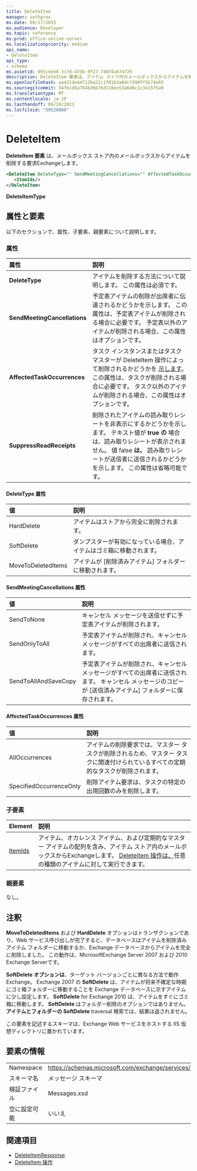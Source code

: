 ```yaml
---
title: DeleteItem
manager: sethgros
ms.date: 09/17/2015
ms.audience: Developer
ms.topic: reference
ms.prod: office-online-server
ms.localizationpriority: medium
api_name:
- DeleteItem
api_type:
- schema
ms.assetid: 055cdee8-3c7d-47db-9f27-740f4a674729
description: DeleteItem 要素は、アイテム ストア内のメールボックスからアイテムを削除する要求Exchangeします。
ms.openlocfilehash: aa421de447126a22c1f01b3a0dc7498ff5b74a65
ms.sourcegitcommit: 54f6cd5a704b36b76d110ee53a6d6c1c3e15f5a9
ms.translationtype: MT
ms.contentlocale: ja-JP
ms.lasthandoff: 09/24/2021
ms.locfileid: "59528888"
---
```

# <a name="deleteitem"></a>DeleteItem

**DeleteItem 要素** は、メールボックス ストア内のメールボックスからアイテムを削除する要求Exchangeします。 
  
```XML
<DeleteItem DeleteType="" SendMeetingCancellations="" AffectedTaskOccurrences="" SuppressReadReceipts="">
   <ItemIds/>
</DeleteItem>
```

 **DeleteItemType**
## <a name="attributes-and-elements"></a>属性と要素

以下のセクションで、属性、子要素、親要素について説明します。
  
### <a name="attributes"></a>属性

|**属性**|**説明**|
|:-----|:-----|
|**DeleteType** <br/> |アイテムを削除する方法について説明します。 この属性は必須です。  <br/> |
|**SendMeetingCancellations** <br/> |予定表アイテムの削除が出席者に伝達されるかどうかを示します。 この属性は、予定表アイテムが削除される場合に必要です。 予定表以外のアイテムが削除される場合、この属性はオプションです。  <br/> |
|**AffectedTaskOccurrences** <br/> |タスク インスタンスまたはタスク マスターが DeleteItem 操作によって削除されるかどうかを [示します](deleteitem-operation.md)。 この属性は、タスクが削除される場合に必要です。 タスク以外のアイテムが削除される場合、この属性はオプションです。  <br/> |
|**SuppressReadReceipts** <br/> |削除されたアイテムの読み取りレシートを非表示にするかどうかを示します。 テキスト値が **true の** 場合は、読み取りレシートが表示されません。 値 false **は、** 読み取りレシートが送信者に送信されるかどうかを示します。 この属性は省略可能です。  <br/> |
   
#### <a name="deletetype-attribute"></a>DeleteType 属性

|**値**|**説明**|
|:-----|:-----|
|HardDelete  <br/> |アイテムはストアから完全に削除されます。  <br/> |
|SoftDelete  <br/> |ダンプスターが有効になっている場合、アイテムはゴミ箱に移動されます。  <br/> |
|MoveToDeletedItems  <br/> |アイテムが [削除済みアイテム] フォルダーに移動されます。  <br/> |
   
#### <a name="sendmeetingcancellations-attribute"></a>SendMeetingCancellations 属性

|**値**|**説明**|
|:-----|:-----|
|SendToNone  <br/> |キャンセル メッセージを送信せずに予定表アイテムが削除されます。  <br/> |
|SendOnlyToAll  <br/> |予定表アイテムが削除され、キャンセル メッセージがすべての出席者に送信されます。  <br/> |
|SendToAllAndSaveCopy  <br/> |予定表アイテムが削除され、キャンセル メッセージがすべての出席者に送信されます。 キャンセル メッセージのコピーが [送信済みアイテム] フォルダーに保存されます。  <br/> |
   
#### <a name="affectedtaskoccurrences-attribute"></a>AffectedTaskOccurrences 属性

|**値**|**説明**|
|:-----|:-----|
|AllOccurrences  <br/> |アイテムの削除要求では、マスター タスクが削除されるため、マスター タスクに関連付けられているすべての定期的なタスクが削除されます。  <br/> |
|SpecifiedOccurrenceOnly  <br/> |削除アイテム要求は、タスクの特定の出現回数のみを削除します。  <br/> |
   
### <a name="child-elements"></a>子要素

|**Element**|**説明**|
|:-----|:-----|
|[ItemIds](itemids.md) <br/> |アイテム、オカレンス アイテム、および定期的なマスター アイテムの配列を含み、アイテム ストア内のメールボックスからExchangeします。 [DeleteItem 操作は、](deleteitem-operation.md)任意の種類のアイテムに対して実行できます。  <br/> |
   
### <a name="parent-elements"></a>親要素

なし。
  
## <a name="remarks"></a>注釈

**MoveToDeletedItems** および **HardDelete** オプションはトランザクションであり、Web サービス呼び出しが完了すると、データベースはアイテムを削除済みアイテム フォルダーに移動するか、Exchange データベースからアイテムを完全に削除しました。 この動作は、MicrosoftExchange Server 2007 および 2010 Exchange Serverです。 
  
**SoftDelete オプションは**、ターゲット バージョンごとに異なる方法で動作Exchange。 Exchange 2007 の **SoftDelete** は、アイテムが将来不確定な時期にゴミ箱フォルダーに移動することを Exchange データベースに示すアイテムに少し設定します。 **SoftDelete** for Exchange 2010 は、アイテムをすぐにゴミ箱に移動します。 **SoftDelete** はフォルダー削除のオプションではありません。 **アイテムとフォルダーの SoftDelete** traversal 検索では、結果は返されません。 
  
この要素を記述するスキーマは、Exchange Web サービスをホストする IIS 仮想ディレクトリに置かれています。
  
## <a name="element-information"></a>要素の情報

|||
|:-----|:-----|
|Namespace  <br/> |https://schemas.microsoft.com/exchange/services/2006/messages  <br/> |
|スキーマ名  <br/> |メッセージ スキーマ  <br/> |
|検証ファイル  <br/> |Messages.xsd  <br/> |
|空に設定可能  <br/> |いいえ  <br/> |
   
## <a name="see-also"></a>関連項目

- [DeleteItemResponse](deleteitemresponse.md)  
- [DeleteItem 操作](deleteitem-operation.md)

